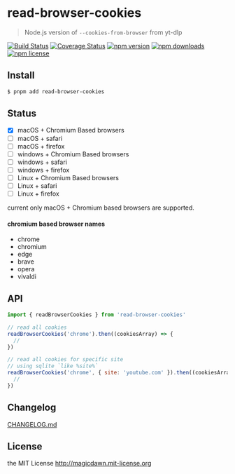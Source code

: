 # read-browser-cookies

> Node.js version of `--cookies-from-browser` from yt-dlp

[![Build Status](https://img.shields.io/github/workflow/status/magicdawn/read-browser-cookies/ci/main.svg?style=flat-square)](https://github.com/magicdawn/read-browser-cookies/actions/workflows/ci.yml)
[![Coverage Status](https://img.shields.io/codecov/c/github/magicdawn/read-browser-cookies.svg?style=flat-square)](https://codecov.io/gh/magicdawn/read-browser-cookies)
[![npm version](https://img.shields.io/npm/v/read-browser-cookies.svg?style=flat-square)](https://www.npmjs.com/package/read-browser-cookies)
[![npm downloads](https://img.shields.io/npm/dm/read-browser-cookies.svg?style=flat-square)](https://www.npmjs.com/package/read-browser-cookies)
[![npm license](https://img.shields.io/npm/l/read-browser-cookies.svg?style=flat-square)](http://magicdawn.mit-license.org)

## Install

```sh
$ pnpm add read-browser-cookies
```

## Status

- [x] macOS + Chromium Based browsers
- [ ] macOS + safari
- [ ] macOS + firefox
- [ ] windows + Chromium Based browsers
- [ ] windows + safari
- [ ] windows + firefox
- [ ] Linux + Chromium Based browsers
- [ ] Linux + safari
- [ ] Linux + firefox

current only macOS + Chromium based browsers are supported.

#### chromium based browser names

- chrome
- chromium
- edge
- brave
- opera
- vivaldi

## API

```js
import { readBrowserCookies } from 'read-browser-cookies'

// read all cookies
readBrowserCookies('chrome').then((cookiesArray) => {
  //
})

// read all cookies for specific site
// using sqlite `like %site%`
readBrowserCookies('chrome', { site: 'youtube.com' }).then((cookiesArray) => {
  //
})
```

## Changelog

[CHANGELOG.md](CHANGELOG.md)

## License

the MIT License http://magicdawn.mit-license.org
